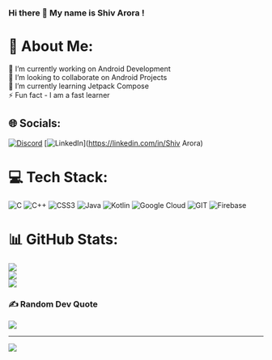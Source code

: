 ### Hi there 👋 My name is Shiv Arora !

# 💫 About Me:
🔭 I’m currently working on Android Development<br>👯 I’m looking to collaborate on Android Projects<br>🌱 I’m currently learning Jetpack Compose<br>⚡ Fun fact - I am a fast learner


## 🌐 Socials:
[![Discord](https://img.shields.io/badge/Discord-%237289DA.svg?logo=discord&logoColor=white)](https://discord.gg/https://discord.com/users/735939570662637618) [![LinkedIn](https://img.shields.io/badge/LinkedIn-%230077B5.svg?logo=linkedin&logoColor=white)](https://linkedin.com/in/Shiv Arora) 

# 💻 Tech Stack:
![C](https://img.shields.io/badge/c-%2300599C.svg?style=for-the-badge&logo=c&logoColor=white) ![C++](https://img.shields.io/badge/c++-%2300599C.svg?style=for-the-badge&logo=c%2B%2B&logoColor=white) ![CSS3](https://img.shields.io/badge/css3-%231572B6.svg?style=for-the-badge&logo=css3&logoColor=white) ![Java](https://img.shields.io/badge/java-%23ED8B00.svg?style=for-the-badge&logo=openjdk&logoColor=white) ![Kotlin](https://img.shields.io/badge/kotlin-%237F52FF.svg?style=for-the-badge&logo=kotlin&logoColor=white) ![Google Cloud](https://img.shields.io/badge/GoogleCloud-%234285F4.svg?style=for-the-badge&logo=google-cloud&logoColor=white) ![GIT](https://img.shields.io/badge/Git-fc6d26?style=for-the-badge&logo=git&logoColor=white) ![Firebase](https://img.shields.io/badge/firebase-%23039BE5.svg?style=for-the-badge&logo=firebase)
# 📊 GitHub Stats:
![](https://github-readme-stats.vercel.app/api?username=Shivarora22&theme=blue-green&hide_border=true&include_all_commits=false&count_private=false)<br/>
![](https://github-readme-streak-stats.herokuapp.com/?user=Shivarora22&theme=blue-green&hide_border=true)<br/>
![](https://github-readme-stats.vercel.app/api/top-langs/?username=Shivarora22&theme=blue-green&hide_border=true&include_all_commits=false&count_private=false&layout=compact)

### ✍️ Random Dev Quote
![](https://quotes-github-readme.vercel.app/api?type=horizontal&theme=radical)

---
[![](https://visitcount.itsvg.in/api?id=Shivarora22&icon=0&color=0)](https://visitcount.itsvg.in)

<!-- Proudly created with GPRM ( https://gprm.itsvg.in ) -->
